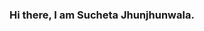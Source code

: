 ### Hi there, I am Sucheta Jhunjhunwala.

<!--
**SuchetaJ/SuchetaJ** is a ✨ _special_ ✨ repository because its `README.md` (this file) appears on your GitHub profile.

Here are some ideas to get you started:

- 🔭 I am currently pursuing an M.Sc. in Data Science student at Chennai Mathematical Institute.
- 👀 I am interested in Machine Learning, Computer Vision, Data Visualization and applying my Mathematical skills to the relevant domain.
- 🌱 I’m currently learning Computer Vision.
- 📫 How to reach me: ... suchetajjw47@gmail.com
-->
